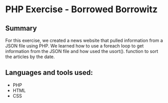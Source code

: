 # PHP Exercise - Borrowed Borrowitz

## Summary
For this exercise, we created a news website that pulled information from a JSON file using PHP. We learned how to use a foreach loop to get information from the JSON file and how used the usort(). function to sort the articles by the date.

## Languages and tools used:
- PHP
- HTML
- CSS

